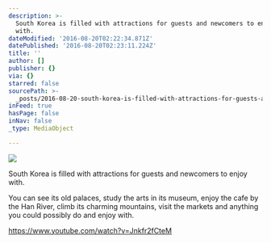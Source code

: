 ```yaml
---
description: >-
  South Korea is filled with attractions for guests and newcomers to enjoy
  with. 
dateModified: '2016-08-20T02:22:34.871Z'
datePublished: '2016-08-20T02:23:11.224Z'
title: ''
author: []
publisher: {}
via: {}
starred: false
sourcePath: >-
  _posts/2016-08-20-south-korea-is-filled-with-attractions-for-guests-and-newcom.md
inFeed: true
hasPage: false
inNav: false
_type: MediaObject

---
```

![](https://the-grid-user-content.s3-us-west-2.amazonaws.com/13ca3eec-6d7c-4700-beb1-2e4d6553f30f.jpg)

South Korea is filled with attractions for guests and newcomers to enjoy with. 

You can see its old palaces, study the arts in its museum, enjoy the cafe by the Han River, climb its charming mountains, visit the markets and anything you could possibly do and enjoy with.

https://www.youtube.com/watch?v=Jnkfr2fCteM